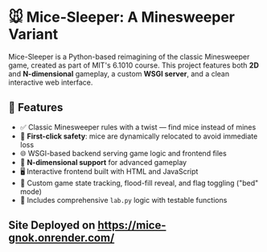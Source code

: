 # 🐭 Mice-Sleeper: A Minesweeper Variant

Mice-Sleeper is a Python-based reimagining of the classic Minesweeper game, created as part of MIT's 6.1010 course. This project features both **2D** and **N-dimensional** gameplay, a custom **WSGI server**, and a clean interactive web interface.

## 🚀 Features

- ✅ Classic Minesweeper rules with a twist — find mice instead of mines
- 🧠 **First-click safety**: mice are dynamically relocated to avoid immediate loss
- 🌐 WSGI-based backend serving game logic and frontend files
- 🧩 **N-dimensional support** for advanced gameplay
- 🖥️ Interactive frontend built with HTML and JavaScript
- 🔁 Custom game state tracking, flood-fill reveal, and flag toggling ("bed" mode)
- 🧪 Includes comprehensive `lab.py` logic with testable functions

## Site Deployed on https://mice-gnok.onrender.com/
